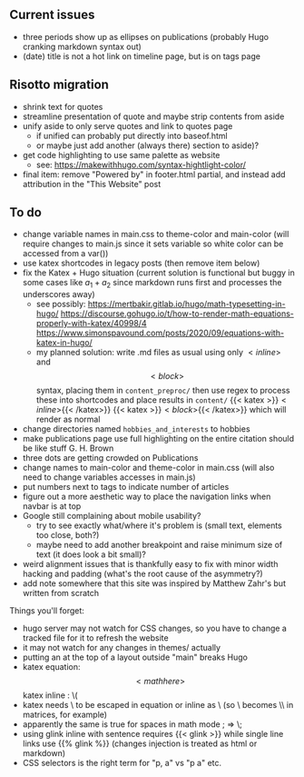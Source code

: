 ## Current issues
- three periods show up as ellipses on publications (probably Hugo
  cranking markdown syntax out)
- (date) title   is not a hot link on timeline page, but is on tags
  page
  
## Risotto migration
- shrink text for quotes
- streamline presentation of quote and maybe strip contents from aside
- unify aside to only serve quotes and link to quotes page
  - if unified can probably put directly into baseof.html
  - or maybe just add another (always there) section to aside)?
- get code highlighting to use same palette as website
  - see: https://makewithhugo.com/syntax-hightlight-color/
- final item: remove "Powered by" in footer.html partial, and instead add
  attribution in the "This Website" post

## To do
- change variable names in main.css to theme-color and main-color (will require
  changes to main.js since it sets variable so white color can be accessed from
  a var())
- use katex shortcodes in legacy posts (then remove item below)
- fix the Katex + Hugo situation (current solution is functional but buggy in some cases like $a_1 + a_2$ since markdown runs first and processes the underscores away)
  - see possibly: https://mertbakir.gitlab.io/hugo/math-typesetting-in-hugo/
                  https://discourse.gohugo.io/t/how-to-render-math-equations-properly-with-katex/40998/4
                  https://www.simonspavound.com/posts/2020/09/equations-with-katex-in-hugo/
  - my planned solution: write .md files as usual using only $<inline>$ and 
                         $$<block>$$ syntax, placing them in
                         `content_preproc/` then use regex to process
                         these into shortcodes and place results in `content/`
                         {{< katex >}}$<inline>${{< /katex>}}
                         {{< katex >}}$<block>${{< /katex>}}
                         which will render as normal
- change directories named `hobbies_and_interests` to hobbies
- make publications page use full highlighting on the entire citation
  should be like <a> stuff <span class="themecolor">G. H. Brown</span></a>
- three dots are getting crowded on Publications
- change names to main-color and theme-color in main.css (will also
  need to change variables accesses in main.js)
- put numbers next to tags to indicate number of articles
- figure out a more aesthetic way to place the navigation links when
  navbar is at top
- Google still complaining about mobile usability?
  - try to see exactly what/where it's problem is (small text,
    elements too close, both?)
  - maybe need to add another breakpoint and raise minimum size of
    text (it does look a bit small)?
- weird alignment issues that is thankfully easy to fix with minor
  width hacking and padding (what's the root cause of the asymmetry?)
- add note somewhere that this site was inspired by Matthew Zahr's
  but written from scratch

Things you'll forget:
- hugo server may not watch for CSS changes, so you have to change
  a tracked file for it to refresh the website
- it may not watch for any changes in themes/ actually
- putting an <!-- html comment --> at the top of a layout outside
  "main" breaks Hugo
- katex equation: $$  <math here> $$
  katex inline  : \\( <math here> \\)
- katex needs \ to be escaped in equation or inline as \\ (so \\
  becomes \\\\ in matrices, for example)
- apparently the same is true for spaces in math mode \; => \\;
- using glink inline with sentence requires {{< glink >}} while
  single line links use {{% glink %}} (changes injection is
  treated as html or markdown)
- CSS selectors is the right term for "p, a" vs "p a" etc.


 
